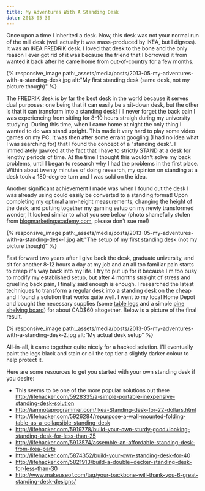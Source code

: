 ```yaml
---
title: My Adventures With A Standing Desk
date: 2013-05-30
---
```


Once upon a time I inherited a desk. Now, this desk was not your normal run of the mill desk (well actually it was mass-produced by IKEA, but I digress). It was an IKEA FREDRIK desk. I loved that desk to the bone and the only reason I ever got rid of it was because the friend that I borrowed it from wanted it back after he came home from out-of-country for a few months.

<!-- break -->

{% responsive_image path:_assets/media/posts/2013-05-my-adventures-with-a-standing-desk.jpg alt:"My first standing desk (same desk, not my picture though)" %}

The FREDRIK desk is by far the best desk in the world because it serves dual purposes: one being that it can easily be a sit-down desk, but the other is that it can transform into a standing desk! I'll never forget the back pain I was experiencing from sitting for 8-10 hours straigh during my university studying. During this time, when I came home at night the only thing I wanted to do was stand upright. This made it very hard to play some video games on my PC. It was then after some errant googling (I had no idea what I was searching for) that I found the concept of a "standing desk". I immediately gawked at the fact that I have to strictly STAND at a desk for lengthy periods of time. At the time I thought this wouldn't solve my back problems, until I began to research why I had the problems in the first place. Within about twenty minutes of doing research, my opinion on standing at a desk took a 180-degree turn and I was sold on the idea.

Another significant achievement I made was when I found out the desk I was already using could easily be converted to a standing format! Upon completing my optimal arm-height measurements, changing the height of the desk, and putting together my gaming setup on my newly transformed wonder, It looked similar to what you see below (photo shamefully stolen from [blogmarketingacademy.com](http://www.blogmarketingacademy.com/stand-up-desk/), please don't sue me!)

{% responsive_image path:_assets/media/posts/2013-05-my-adventures-with-a-standing-desk-1.jpg alt:"The setup of my first standing desk (not my picture though)" %}

Fast forward two years after I give back the desk, graduate university, and sit for another 8-12 hours a day at my job and an all too familiar pain starts to creep it's way back into my life. I try to put up for it because I'm too busy to modify my established setup, but after 4 months straight of stress and gruelling back pain, I finally said enough is enough. I researched the latest techniques to transform a regular desk into a standing desk on the cheap and I found a solution that works quite well. I went to my local Home Depot and bought the necessary supplies (some [table legs](https://www.homedepot.ca/product/alexandria-moulding-metal-leg-white-1-3-16-in-x-1-3-16-in-x-16-in-/1000104336) and a simple [pine shelving board](https://www.homedepot.ca/product/pine-shop-shelving-1-3-4-inch-16-inch-x-48-inch/1000176737)) for about CAD\$60 altogether. Below is a picture of the final result.

{% responsive_image path:_assets/media/posts/2013-05-my-adventures-with-a-standing-desk-2.jpg alt:"My actual desk setup" %}

All-in-all, it came together quite nicely for a hacked solution. I'll eventually paint the legs black and stain or oil the top tier a slightly darker colour to help protect it.

Here are some resources to get you started with your own standing desk if you desire:

- This seems to be one of the more popular solutions out there <http://lifehacker.com/5928335/a-simple-portable-inexpensive-standing-desk-solution>
- <http://iamnotaprogrammer.com/Ikea-Standing-desk-for-22-dollars.html>
- <http://lifehacker.com/5926284/repurpose-a-wall-mounted-folding-table-as-a-collapsible-standing-desk>
- <http://lifehacker.com/5919778/build-your-own-sturdy-good+looking-standing-desk-for-less-than-25>
- <http://lifehacker.com/5913574/assemble-an-affordable-standing-desk-from-ikea-parts>
- <http://lifehacker.com/5874352/build-your-own-standing-desk-for-40>
- <http://lifehacker.com/5821913/build-a-double+decker-standing-desk-for-less-than-30>
- <http://www.makeuseof.com/tag/your-backbone-will-thank-you-6-great-standing-desk-designs/>
